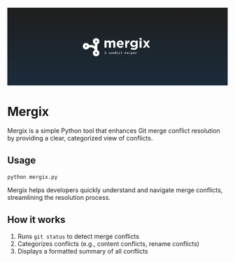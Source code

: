 <p align="center">
    <img src="mergix_theme.png" width="1000" alt="Mergix"/>
</p>

# Mergix

Mergix is a simple Python tool that enhances Git merge conflict resolution by providing a clear, categorized view of conflicts.

## Usage

```
python mergix.py
```
Mergix helps developers quickly understand and navigate merge conflicts, streamlining the resolution process.

## How it works

1. Runs `git status` to detect merge conflicts
2. Categorizes conflicts (e.g., content conflicts, rename conflicts)
3. Displays a formatted summary of all conflicts
